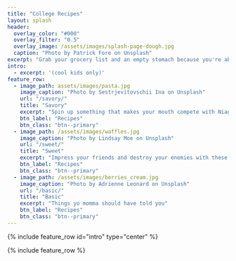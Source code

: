 ```yaml
---
title: "College Recipes"
layout: splash
header:
  overlay_color: "#000"
  overlay_filter: "0.5"
  overlay_image: /assets/images/splash-page-dough.jpg
  caption: "Photo by Patrick Fore on Unsplash"
excerpt: "Grab your grocery list and an empty stomach because you're about to explore something cooler than the top 10 bread varieties or which pasta garnish you are"
intro: 
  - excerpt: '(cool kids only)'
feature_row:
  - image_path: assets/images/pasta.jpg
    image_caption: "Photo by Sestrjevitovschii Ina on Unsplash"
    url: "/savory/"
    title: "Savory"
    excerpt: "Spin up something that makes your mouth compete with Niagara"
    btn_label: "Recipes"
    btn_class: "btn--primary"
  - image_path: /assets/images/waffles.jpg
    image_caption: "Photo by Lindsay Moe on Unsplash"
    url: "/sweet/"
    title: "Sweet"
    excerpt: "Impress your friends and destroy your enemies with these sweet units"
    btn_label: "Recipes"
    btn_class: "btn--primary"
  - image_path: /assets/images/berries_cream.jpg
    image_caption: "Photo by Adrienne Leonard on Unsplash"
    url: "/basic/"
    title: "Basic"
    excerpt: "Things yo momma should have told you"
    btn_label: "Recipes"
    btn_class: "btn--primary"
---
```


{% include feature_row id="intro" type="center" %}

{% include feature_row %}
